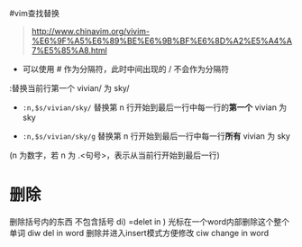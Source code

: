 
#vim查找替换
>http://www.chinavim.org/vivim-%E6%9F%A5%E6%89%BE%E6%9B%BF%E6%8D%A2%E5%A4%A7%E5%85%A8.html

* 可以使用 # 作为分隔符，此时中间出现的 / 不会作为分隔符

 :替换当前行第一个 vivian/ 为 sky/

* <code>:n,$s/vivian/sky/</code> 替换第 n 行开始到最后一行中每一行的**第一个** vivian 为 sky

* <code>:n,$s/vivian/sky/g</code> 替换第 n 行开始到最后一行中每一行**所有** vivian 为 sky

(n 为数字，若 n 为 .<句号>，表示从当前行开始到最后一行)
# 删除
删除括号内的东西 不包含括号 di) =delet in )
光标在一个word内部删除这个整个单词 diw  del in word
删除并进入insert模式方便修改 ciw change in word 